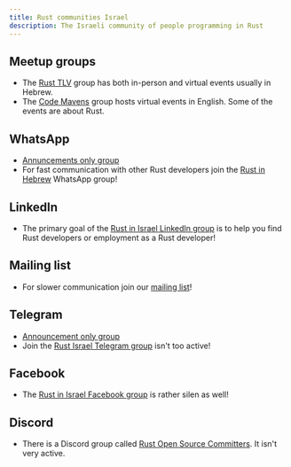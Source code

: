 ```yaml
---
title: Rust communities Israel
description: The Israeli community of people programming in Rust
---
```


## Meetup groups

* The [Rust TLV](https://www.meetup.com/rust-tlv/) group has both in-person and virtual events usually in Hebrew.
* The [Code Mavens](https://www.meetup.com/code-mavens/) group hosts virtual events in English. Some of the events are about Rust.

## WhatsApp

* [Annuncements only group](https://chat.whatsapp.com/JPsJlufW5D1ECfkTQq5b9a)
* For fast communication with other Rust developers join the [Rust in Hebrew](https://chat.whatsapp.com/GSDu36xgHTTKFlwsoO2CI5) WhatsApp group!

## LinkedIn

* The primary goal of the [Rust in Israel LinkedIn group](https://www.linkedin.com/groups/12915149/) is to help you find Rust developers or employment as a Rust developer!

## Mailing list

* For slower communication join our [mailing list](/mailing-list)!

## Telegram

* [Announcement only group](https://t.me/RustInIsrael)
* Join the [Rust Israel Telegram group](https://t.me/rustlang_il) isn't too active!

## Facebook

* The [Rust in Israel Facebook group](https://www.facebook.com/groups/israelrust/) is rather silen as well!

## Discord

* There is a Discord group called [Rust Open Source Committers](https://discord.com/channels/1027509789774839818/1027509790928273470). It isn't very active.


